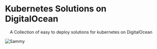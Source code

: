 # Kubernetes Solutions on DigitalOcean

<center>A Collection of easy to deploy solutions for kubernetes on DigitalOcean</center>

![Sammy](https://assets.digitalocean.com/blog/static/sammy-the-shark-gets-a-birthday-makeover-from-simon-oxley/sammy-jetpack.png)
